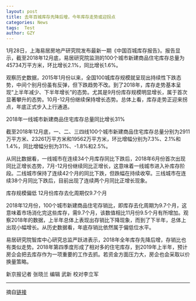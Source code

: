 ```yaml
---
layout: post
title: 去年百城库存先降后增，今年库存走势或迎拐点
categories: News
tags:  Test
author: GZY
---
```


1月28日，上海易居房地产研究院发布最新一期《中国百城库存报告》。报告显示，截至2018年12月底，易居研究院监测的100个城市新建商品住宅库存总量为45734万平方米，环比增长2.1%，同比增长1.6%。

观察历史数据，2015年1月份以来，全国100城库存规模就呈现出持续性下跌态势，中间个别月份虽有反弹，但下跌趋势不改。到了2018年，库存走势基本呈现“上半年减少、下半年增长”的态势。尤其是9月份库存规模明显增长，属于首次显著攀升的态势。10月-12月份继续保持增长态势。总体上看，库存走势正迎来拐点，年底正式步入上行通道。

2018年一线城市新建商品住宅库存总量同比增长31%

截至2018年12月底，一、二、三四线100个城市新建商品住宅库存总量分别为2911万平方米、23261万平方米和19562万平方米，环比增幅分别为7.3%、2.1%和1.4%，同比增幅分别为31%、-1.8%和2.5%。

从同比数据看，一线城市在连续34个月库存同比下跌后，2018年6月份首次出现同比正增长态势，7月-12月份继续同比正增长，这意味着一线城市进入补库存阶段。二线城市保持了连续42个月的同比下跌，但跌幅在持续收窄。三线城市在连续38个月同比下跌后，目前出现了连续两个月同比正增长现象。

库存规模偏低 12月份库存去化周期仅9.7个月

2018年12月份，100个城市新建商品住宅存销比，即库存去化周期为9.7个月，这意味着市场消化完这些库存，需9.7个月，该数值相比11月份9.5个月有所增加。观察2018年的数据，上半年总体上表现出存销比下降现象，而到了下半年，总体上出现小幅增长。从历史数据看，年底存销比依然属于偏低位水平。

易居研究院智库中心研究总监严跃进表示，2018年全年库存先降后增，存销比也有类似走势。2018年第四季度形成了相对多的住宅库存，到2019年上半年，预计房企会把去库存作为一项重要的工作去抓。若资金方面压力大，房企也会采取以价换量策略。

新京报记者 张晓兰 编辑 武新 校对李立军

*****

摘自[链接](http://house.qq.com/a/20190129/001496.htm)